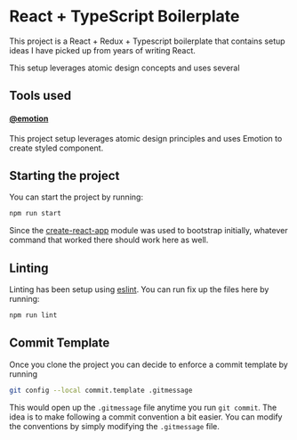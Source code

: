 # React + TypeScript Boilerplate

This project is a React + Redux + Typescript boilerplate that contains setup ideas I have picked up from 
years of writing React. 


This setup leverages atomic design concepts and uses several

## Tools used

#### [@emotion](https://emotion.sh/docs/introduction)

This project setup leverages atomic design principles and uses Emotion to create styled component.


## Starting the project
You can start the project by running: 

```bash
npm run start
```
Since the [create-react-app](https://create-react-app.dev/docs/getting-started) module was used to bootstrap initially, whatever command that worked there should work here as well.


## Linting
Linting has been setup using [eslint](https://www.npmjs.com/package/eslint). You can run fix up the files here by running:

```bash
npm run lint
```

## Commit Template
Once you clone the project you can decide to enforce a commit template by running 

```bash
git config --local commit.template .gitmessage
```
This would open up the `.gitmessage` file anytime you run `git commit`. 
The idea is to make following a commit convention a bit easier.
You can modify the conventions by simply modifying the `.gitmessage` file.
